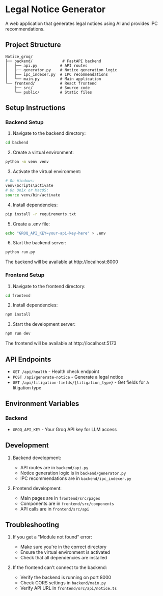 # Legal Notice Generator

A web application that generates legal notices using AI and provides IPC recommendations.

## Project Structure

```
Notice_groq/
├── backend/             # FastAPI backend
│   ├── api.py          # API routes
│   ├── generator.py    # Notice generation logic
│   ├── ipc_indexer.py  # IPC recommendations
│   └── main.py         # Main application
└── frontend/           # React frontend
    ├── src/            # Source code
    └── public/         # Static files
```

## Setup Instructions

### Backend Setup

1. Navigate to the backend directory:
```bash
cd backend
```

2. Create a virtual environment:
```bash
python -m venv venv
```

3. Activate the virtual environment:
```bash
# On Windows:
venv\Scripts\activate
# On Unix or MacOS:
source venv/bin/activate
```

4. Install dependencies:
```bash
pip install -r requirements.txt
```

5. Create a .env file:
```bash
echo "GROQ_API_KEY=your-api-key-here" > .env
```

6. Start the backend server:
```bash
python run.py
```

The backend will be available at http://localhost:8000

### Frontend Setup

1. Navigate to the frontend directory:
```bash
cd frontend
```

2. Install dependencies:
```bash
npm install
```

3. Start the development server:
```bash
npm run dev
```

The frontend will be available at http://localhost:5173

## API Endpoints

- `GET /api/health` - Health check endpoint
- `POST /api/generate-notice` - Generate a legal notice
- `GET /api/litigation-fields/{litigation_type}` - Get fields for a litigation type

## Environment Variables

### Backend
- `GROQ_API_KEY` - Your Groq API key for LLM access

## Development

1. Backend development:
   - API routes are in `backend/api.py`
   - Notice generation logic is in `backend/generator.py`
   - IPC recommendations are in `backend/ipc_indexer.py`

2. Frontend development:
   - Main pages are in `frontend/src/pages`
   - Components are in `frontend/src/components`
   - API calls are in `frontend/src/api`

## Troubleshooting

1. If you get a "Module not found" error:
   - Make sure you're in the correct directory
   - Ensure the virtual environment is activated
   - Check that all dependencies are installed

2. If the frontend can't connect to the backend:
   - Verify the backend is running on port 8000
   - Check CORS settings in `backend/main.py`
   - Verify API URL in `frontend/src/api/notice.ts` 
